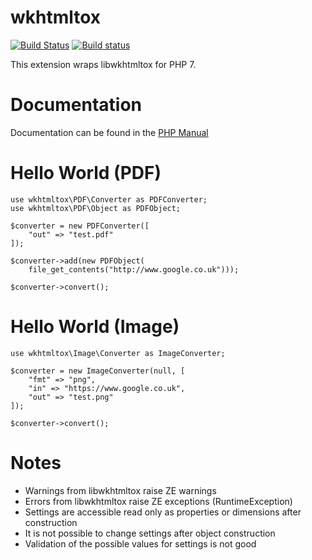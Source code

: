 wkhtmltox
========

[![Build Status](https://travis-ci.org/krakjoe/wkhtmltox.svg?branch=master)](https://travis-ci.org/krakjoe/wkhtmltox)
[![Build status](https://ci.appveyor.com/api/projects/status/vejunb25q1p9q5um?svg=true)](https://ci.appveyor.com/project/krakjoe/wkhtmltox/branch/master)


This extension wraps libwkhtmltox for PHP 7.

Documentation
============

Documentation can be found in the [PHP Manual](http://docs.php.net/wkhtmltox)

Hello World (PDF)
===============

```
use wkhtmltox\PDF\Converter as PDFConverter;
use wkhtmltox\PDF\Object as PDFObject;

$converter = new PDFConverter([
	"out" => "test.pdf"
]);

$converter->add(new PDFObject(
	file_get_contents("http://www.google.co.uk")));

$converter->convert();
```

Hello World (Image)
=================

```
use wkhtmltox\Image\Converter as ImageConverter;

$converter = new ImageConverter(null, [
	"fmt" => "png",
	"in" => "https://www.google.co.uk",
	"out" => "test.png"
]);

$converter->convert();
```

Notes
=====

  * Warnings from libwkhtmltox raise ZE warnings
  * Errors from libwkhtmltox raise ZE exceptions (RuntimeException)
  * Settings are accessible read only as properties or dimensions after construction
  * It is not possible to change settings after object construction
  * Validation of the possible values for settings is not good

